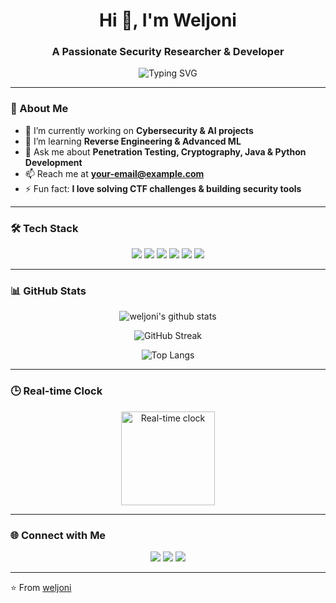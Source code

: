 <!-- 动态标题 -->
<h1 align="center">Hi 👋, I'm Weljoni</h1>
<h3 align="center">A Passionate Security Researcher & Developer</h3>

<!-- 动态打字效果 -->
<p align="center">
  <img src="https://readme-typing-svg.herokuapp.com?font=Fira+Code&pause=1000&color=00F700&center=true&vCenter=true&width=500&lines=Security+Researcher;Full-stack+Developer;CTF+Player;Machine+Learning+Explorer" alt="Typing SVG" />
</p>

---

### 🚀 About Me
- 🔭 I’m currently working on **Cybersecurity & AI projects**  
- 🌱 I’m learning **Reverse Engineering & Advanced ML**  
- 💬 Ask me about **Penetration Testing, Cryptography, Java & Python Development**  
- 📫 Reach me at **your-email@example.com**  
- ⚡ Fun fact: **I love solving CTF challenges & building security tools**  

---

### 🛠 Tech Stack
<p align="center">
  <img src="https://img.shields.io/badge/Python-3776AB?style=for-the-badge&logo=python&logoColor=white"/>
  <img src="https://img.shields.io/badge/Java-007396?style=for-the-badge&logo=java&logoColor=white"/>
  <img src="https://img.shields.io/badge/JavaScript-F7DF1E?style=for-the-badge&logo=javascript&logoColor=black"/>
  <img src="https://img.shields.io/badge/Linux-FCC624?style=for-the-badge&logo=linux&logoColor=black"/>
  <img src="https://img.shields.io/badge/MySQL-4479A1?style=for-the-badge&logo=mysql&logoColor=white"/>
  <img src="https://img.shields.io/badge/OpenGauss-4169E1?style=for-the-badge&logo=postgresql&logoColor=white"/>
</p>

---

### 📊 GitHub Stats
<p align="center">
  <img src="https://github-readme-stats.vercel.app/api?username=weljoni&show_icons=true&theme=radical" alt="weljoni's github stats" />
</p>

<p align="center">
  <img src="https://github-readme-streak-stats.herokuapp.com/?user=weljoni&theme=radical" alt="GitHub Streak" />
</p>

<p align="center">
  <img src="https://github-readme-stats.vercel.app/api/top-langs/?username=weljoni&layout=compact&theme=radical" alt="Top Langs" />
</p>

---

### 🕒 Real-time Clock

<p align="center">
  <img src="https://github.com/denvercoder1/readme-clock/blob/main/assets/clock.gif?raw=true" alt="Real-time clock" width="150px" />
</p>

---


### 🌐 Connect with Me
<p align="center">
  <a href="https://twitter.com/your_twitter"><img src="https://img.shields.io/badge/Twitter-%231DA1F2.svg?&style=for-the-badge&logo=twitter&logoColor=white" /></a>
  <a href="https://www.linkedin.com/in/your_linkedin"><img src="https://img.shields.io/badge/LinkedIn-%230077B5.svg?&style=for-the-badge&logo=linkedin&logoColor=white" /></a>
  <a href="mailto:your-email@example.com"><img src="https://img.shields.io/badge/Email-D14836?style=for-the-badge&logo=gmail&logoColor=white" /></a>
</p>

---

⭐️ From [weljoni](https://github.com/weljoni)
